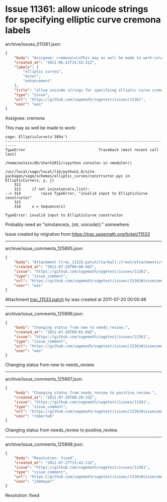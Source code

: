 # Issue 11361: allow unicode strings for specifying elliptic curve cremona labels

archive/issues_011361.json:
```json
{
    "body": "Assignee: cremona\n\nThis may as well be made to work:\n\n```\nsage: EllipticCurve(u'389a')\n---------------------------------------------------------------------------\nTypeError                                 Traceback (most recent call last)\n\n/home/wstein/db/shark2011/<ipython console> in <module>()\n\n/usr/local/sage/local/lib/python2.6/site-packages/sage/schemes/elliptic_curves/constructor.pyc in EllipticCurve(x, y, j)\n    312 \n    313     if not isinstance(x,list):\n--> 314         raise TypeError, \"invalid input to EllipticCurve constructor\"\n    315 \n    316     x = Sequence(x)\n\nTypeError: invalid input to EllipticCurve constructor\n```\n\n\nProbably need an \"isinstance(x, (str, unicode)):\" somewhere. \n\nIssue created by migration from https://trac.sagemath.org/ticket/11533\n\n",
    "created_at": "2011-06-22T15:55:31Z",
    "labels": [
        "elliptic curves",
        "minor",
        "enhancement"
    ],
    "title": "allow unicode strings for specifying elliptic curve cremona labels",
    "type": "issue",
    "url": "https://github.com/sagemath/sagetest/issues/11361",
    "user": "was"
}
```
Assignee: cremona

This may as well be made to work:

```
sage: EllipticCurve(u'389a')
---------------------------------------------------------------------------
TypeError                                 Traceback (most recent call last)

/home/wstein/db/shark2011/<ipython console> in <module>()

/usr/local/sage/local/lib/python2.6/site-packages/sage/schemes/elliptic_curves/constructor.pyc in EllipticCurve(x, y, j)
    312 
    313     if not isinstance(x,list):
--> 314         raise TypeError, "invalid input to EllipticCurve constructor"
    315 
    316     x = Sequence(x)

TypeError: invalid input to EllipticCurve constructor
```


Probably need an "isinstance(x, (str, unicode)):" somewhere. 

Issue created by migration from https://trac.sagemath.org/ticket/11533





---

archive/issue_comments_125895.json:
```json
{
    "body": "Attachment [trac_11533.patch](tarball://root/attachments/some-uuid/ticket11533/trac_11533.patch) by was created at 2011-07-20 00:00:46",
    "created_at": "2011-07-20T00:00:46Z",
    "issue": "https://github.com/sagemath/sagetest/issues/11361",
    "type": "issue_comment",
    "url": "https://github.com/sagemath/sagetest/issues/11361#issuecomment-125895",
    "user": "was"
}
```

Attachment [trac_11533.patch](tarball://root/attachments/some-uuid/ticket11533/trac_11533.patch) by was created at 2011-07-20 00:00:46



---

archive/issue_comments_125896.json:
```json
{
    "body": "Changing status from new to needs_review.",
    "created_at": "2011-07-20T00:01:04Z",
    "issue": "https://github.com/sagemath/sagetest/issues/11361",
    "type": "issue_comment",
    "url": "https://github.com/sagemath/sagetest/issues/11361#issuecomment-125896",
    "user": "was"
}
```

Changing status from new to needs_review.



---

archive/issue_comments_125897.json:
```json
{
    "body": "Changing status from needs_review to positive_review.",
    "created_at": "2011-07-20T00:20:33Z",
    "issue": "https://github.com/sagemath/sagetest/issues/11361",
    "type": "issue_comment",
    "url": "https://github.com/sagemath/sagetest/issues/11361#issuecomment-125897",
    "user": "robertwb"
}
```

Changing status from needs_review to positive_review.



---

archive/issue_comments_125898.json:
```json
{
    "body": "Resolution: fixed",
    "created_at": "2011-07-27T13:41:11Z",
    "issue": "https://github.com/sagemath/sagetest/issues/11361",
    "type": "issue_comment",
    "url": "https://github.com/sagemath/sagetest/issues/11361#issuecomment-125898",
    "user": "jdemeyer"
}
```

Resolution: fixed
